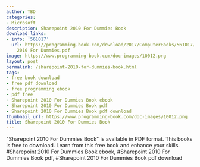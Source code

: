```yaml
---
author: TBD
categories:
- Microsoft
description: Sharepoint 2010 For Dummies Book
download_links:
- info: '561017'
  url: https://programming-book.com/download/2017/ComputerBooks/561017/Sharepoint
    2010 For Dummies.pdf
image: https://www.programming-book.com/doc-images/10012.png
layout: post
permalink: /sharepoint-2010-for-dummies-book.html
tags:
- free book download
- free pdf download
- free programming ebook
- pdf free
- Sharepoint 2010 For Dummies Book ebook
- Sharepoint 2010 For Dummies Book pdf
- Sharepoint 2010 For Dummies Book pdf download
thumbnail_url: https://www.programming-book.com/doc-images/10012.png
title: Sharepoint 2010 For Dummies Book
---
```


 
<div class="item-desc text-justify">
  "Sharepoint 2010 For Dummies Book" is available in PDF format. This books is free to download. Learn from this free book and enhance your skills.
  <br>
  #Sharepoint 2010 For Dummies Book ebook, #Sharepoint 2010 For Dummies Book pdf, #Sharepoint 2010 For Dummies Book pdf download
</div>